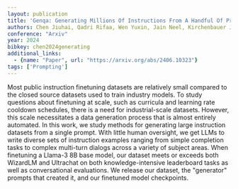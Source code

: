 ```yaml
---
layout: publication
title: 'Genqa: Generating Millions Of Instructions From A Handful Of Prompts'
authors: Chen Jiuhai, Qadri Rifaa, Wen Yuxin, Jain Neel, Kirchenbauer John, Zhou Tianyi, Goldstein Tom
conference: "Arxiv"
year: 2024
bibkey: chen2024generating
additional_links:
  - {name: "Paper", url: "https://arxiv.org/abs/2406.10323"}
tags: ['Prompting']
---
```

Most public instruction finetuning datasets are relatively small compared to
the closed source datasets used to train industry models. To study questions
about finetuning at scale, such as curricula and learning rate cooldown
schedules, there is a need for industrial-scale datasets. However, this scale
necessitates a data generation process that is almost entirely automated. In
this work, we study methods for generating large instruction datasets from a
single prompt. With little human oversight, we get LLMs to write diverse sets
of instruction examples ranging from simple completion tasks to complex
multi-turn dialogs across a variety of subject areas. When finetuning a Llama-3
8B base model, our dataset meets or exceeds both WizardLM and Ultrachat on both
knowledge-intensive leaderboard tasks as well as conversational evaluations. We
release our dataset, the "generator" prompts that created it, and our finetuned
model checkpoints.
